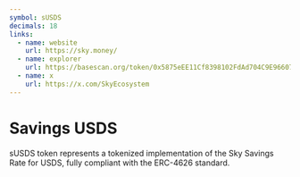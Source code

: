 ```yaml
---
symbol: sUSDS
decimals: 18
links:
  - name: website
    url: https://sky.money/
  - name: explorer
    url: https://basescan.org/token/0x5875eEE11Cf8398102FdAd704C9E96607675467a
  - name: x
    url: https://x.com/SkyEcosystem
---
```


# Savings USDS

sUSDS token represents a tokenized implementation of the Sky Savings Rate for USDS, fully compliant with the ERC-4626 standard.
